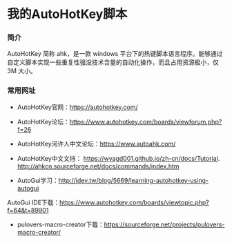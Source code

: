 # 我的AutoHotKey脚本

### **简介**
AutoHotKey 简称 ahk，是一款 windows 平台下的热键脚本语言程序。能够通过自定义脚本实现一些重复性强没技术含量的自动化操作，而且占用资源极小，仅 3M 大小。

### **常用网址**

* AutoHotKey官网：https://autohotkey.com/

* AutoHotKey论坛：https://www.autohotkey.com/boards/viewforum.php?f=26

* AutoHotKey河许人中文论坛：https://www.autoahk.com/

* AutoHotKey中文文挡：
    https://wyagd001.github.io/zh-cn/docs/Tutorial.
    http://ahkcn.sourceforge.net/docs/commands/index.htm

* AutoGui学习：http://jdev.tw/blog/5669/learning-autohotkey-using-autogui

AutoGui IDE下载：https://www.autohotkey.com/boards/viewtopic.php?f=64&t=89901

* pulovers-macro-creator下载：https://sourceforge.net/projects/pulovers-macro-creator/